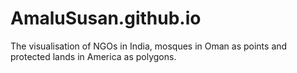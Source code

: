 # AmaluSusan.github.io

The visualisation of NGOs in India, mosques in Oman as points and protected lands in America as polygons.
